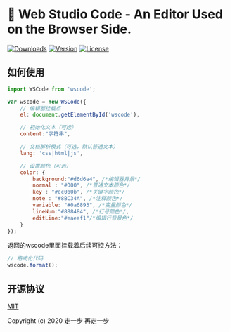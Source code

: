 # 🎉 Web Studio Code - An Editor Used on the Browser Side.

<a href="https://yelloxing.github.io/npm-downloads/?interval=7&packages=wscode"><img src="https://img.shields.io/npm/dm/wscode.svg" alt="Downloads"></a>
<a href="https://www.npmjs.com/package/wscode"><img src="https://img.shields.io/npm/v/wscode.svg" alt="Version"></a>
<a href="https://github.com/yelloxing/Web-Studio-Code/blob/master/LICENSE"><img src="https://img.shields.io/npm/l/wscode.svg" alt="License"></a>

## 如何使用

```js
import WSCode from 'wscode';

var wscode = new WSCode({
    // 编辑器挂载点
    el: document.getElementById('wscode'),

    // 初始化文本（可选）
    content:"字符串",

    // 文档解析模式（可选，默认普通文本）
    lang: 'css|html|js',

    // 设置颜色（可选）
    color: {
        background:"#d6d6e4", /*编辑器背景*/
        normal : "#000", /*普通文本颜色*/
        key : "#ec0b0b", /*关键字颜色*/
        note : "#8BC34A", /*注释颜色*/
        variable: "#0a6893", /*变量颜色*/
        lineNum:"#888484", /*行号颜色*/,
        editLine:"#eaeaf1"/*编辑行背景色*/
    }
});
```

返回的wscode里面挂载着后续可控方法：

```js
// 格式化代码
wscode.format();
```

## 开源协议

[MIT](https://github.com/yelloxing/Web-Studio-Code/blob/master/LICENSE)

Copyright (c) 2020 走一步 再走一步
